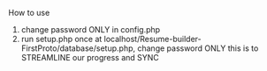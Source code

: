 How to use

1. change password ONLY in config.php
1. run setup.php once at localhost/Resume-builder-FirstProto/database/setup.php, change password ONLY
this is to STREAMLINE our progress and SYNC
